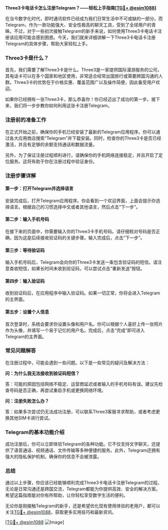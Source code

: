 **Three3卡电话卡怎么注册Telegram？——轻松上手指南[[TG💪+ @esim1088](https://t.me/s/esim1088)]**

在当今数字化时代，即时通讯软件已经成为我们日常生活中不可或缺的一部分。而Telegram，作为一款功能强大、安全性极高的聊天工具，受到了全球用户的青睐。不过，对于一些初次接触Telegram的新手来说，如何使用Three3卡电话卡注册该应用可能会感到困惑。今天，我们就来详细讲解一下Three3卡电话卡注册Telegram的具体步骤，帮助大家轻松上手。

### Three3卡是什么？

首先，我们需要了解Three3卡是什么。Three3是一家提供国际漫游服务的公司，其电话卡可以在多个国家和地区使用，非常适合经常出国旅行或需要跨国沟通的人群。Three3卡的优势在于价格实惠、覆盖范围广以及操作简便，因此备受用户欢迎。

如果你已经拥有一张Three3卡，那么恭喜你！你已经迈出了成功的第一步。接下来，我们将一步步教你如何利用这张卡注册Telegram。

### 注册前的准备工作

在正式开始之前，确保你的手机已经安装了最新的Telegram应用程序。你可以通过各大应用商店搜索“Telegram”并下载安装。同时，检查你的Three3卡是否已经激活，并且有足够的余额支持通话和数据流量。

另外，为了保证注册过程顺利进行，请确保你的手机网络连接稳定，并且开启了定位服务。这将有助于你在注册过程中验证身份。

### 注册步骤详解

#### 第一步：打开Telegram并选择语言

安装完成后，打开Telegram应用程序。你会看到一个欢迎界面，上面会提示你选择语言。根据自己的习惯选择中文或者其他语言，然后点击“下一步”。

#### 第二步：输入手机号码

在接下来的页面中，你需要输入你的Three3卡手机号码。请仔细核对号码是否正确，因为这是后续接收验证码的关键步骤。输入完成后，点击“下一步”。

#### 第三步：等待验证码

输入手机号码后，Telegram会向你的Three3卡发送一条包含验证码的短信。请注意查收短信，如果长时间未收到验证码，可以尝试点击“重新发送”按钮。

#### 第四步：输入验证码

收到验证码后，在应用程序中输入验证码。如果一切正常，你将会进入Telegram的主界面。

#### 第五步：设置个人信息

首次登录时，系统会要求你设置头像和用户名。你可以根据个人喜好上传一张照片作为头像，并填写一个易于记忆的用户名。完成后，点击“完成”即可进入Telegram的主界面。

### 常见问题解答

在注册过程中，可能会遇到一些问题。以下是一些常见的疑问及解决方法：

**问：为什么我无法接收到验证码短信？**

答：可能的原因包括网络不稳定、运营商延迟或者输入的手机号码有误。建议先检查号码是否正确，再尝试重启手机或更换网络环境。

**问：注册失败怎么办？**

答：如果多次尝试仍无法成功注册，可以联系Three3客服寻求帮助，或者考虑更换其他SIM卡进行尝试。

### Telegram的基本功能介绍

成功注册后，你可以立即体验Telegram的各种功能。它不仅支持文字聊天，还提供了语音通话、视频通话、文件传输等多种便捷的服务。此外，Telegram还拥有强大的隐私保护机制，确保你的信息不会被泄露。

### 总结

通过以上步骤，你应该已经能够顺利完成Three3卡电话卡注册Telegram的过程。无论是日常沟通还是跨国交流，Telegram都能为你提供高效、安全的解决方案。希望这篇指南能对你有所帮助，让你轻松享受数字生活的便利。

无论你是刚接触Telegram的新手，还是希望优化现有使用体验的老用户，都可以关注[TG💪+ @esim1088](https://t.me/s/esim1088)，获取更多实用技巧和最新资讯。

[[TG💪+ @esim1088](https://t.me/s/esim1088) ![Image](https://i.postimg.cc/4NQfJmqS/Snipaste-2025-05-13-00-14-12.png)]
